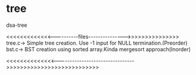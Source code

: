 # tree
dsa-tree

<<<<<<<<<<<<<----------files--------------->>>>>>>>>>>>>>>
tree.c-> Simple tree creation. Use -1 input for NULL termination.(Preorder)
bst.c->  BST creation using sorted array.Kinda mergesort approach(Inorder)

<<<<<<<<<<<<<<-------------------------------->>>>>>>>>>>>>>>>>>>>>>>>>>>
